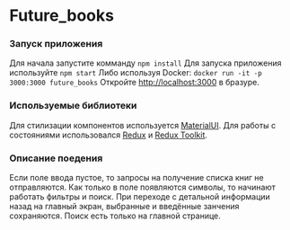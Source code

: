# Future_books

### Запуск приложения

Для начала запустите комманду `npm install`
Для запуска приложения используйте `npm start`
Либо используя Docker: `docker run -it -p 3000:3000 future_books`
Откройте [http://localhost:3000](http://localhost:3000) в бразуре.

### Используемые библиотеки

Для стилизации компонентов используется [MaterialUI](https://mui.com/material-ui/).
Для работы с состояниями использовался [Redux](https://redux.js.org/) и [Redux Toolkit](https://redux-toolkit.js.org/introduction/getting-started).

### Описание поедения

Если поле ввода пустое, то запросы на получение списка книг не отправляются. Как только в поле появляются символы, то начинают работать фильтры и поиск.
При переходе с детальной информации назад на главный экран, выбранные и введённые занчения сохраняются.
Поиск есть только на главной странице.
